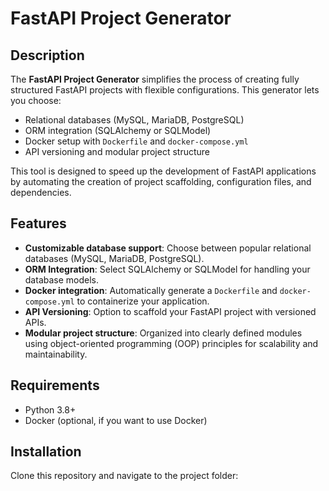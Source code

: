 # FastAPI Project Generator

## Description

The **FastAPI Project Generator** simplifies the process of creating fully structured FastAPI projects with flexible configurations. This generator lets you choose:
- Relational databases (MySQL, MariaDB, PostgreSQL)
- ORM integration (SQLAlchemy or SQLModel)
- Docker setup with `Dockerfile` and `docker-compose.yml`
- API versioning and modular project structure

This tool is designed to speed up the development of FastAPI applications by automating the creation of project scaffolding, configuration files, and dependencies.

## Features

- **Customizable database support**: Choose between popular relational databases (MySQL, MariaDB, PostgreSQL).
- **ORM Integration**: Select SQLAlchemy or SQLModel for handling your database models.
- **Docker integration**: Automatically generate a `Dockerfile` and `docker-compose.yml` to containerize your application.
- **API Versioning**: Option to scaffold your FastAPI project with versioned APIs.
- **Modular project structure**: Organized into clearly defined modules using object-oriented programming (OOP) principles for scalability and maintainability.

## Requirements

- Python 3.8+
- Docker (optional, if you want to use Docker)

## Installation

Clone this repository and navigate to the project folder:
